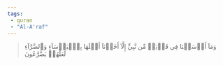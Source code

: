 ```yaml
---
tags: 
 - quran 
 - "Al-A'raf"
---
```


> وَمَآ أَرۡسَلۡنَا فِي قَرۡيَةٖ مِّن نَّبِيٍّ إِلَّآ أَخَذۡنَآ أَهۡلَهَا بِٱلۡبَأۡسَآءِ وَٱلضَّرَّآءِ لَعَلَّهُمۡ يَضَّرَّعُونَ
